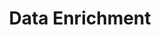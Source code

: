 ---
layout: sub-service
order: 6
title: "Data Enrichment"
parent: "Data & Advanced Analytics"
description: "Our Data Enrichment services enhance your existing data by integrating additional relevant information, increasing its value and utility for informed decision-making and strategic initiatives."
approach: "We enhance your data by integrating it with internal and external sources, improving its quality and comprehensiveness. Our data enrichment process ensures that your data is more robust, enabling deeper insights and more effective analysis."
intro: "Enhancing data quality and utility through comprehensive integration of multiple sources for informed decision-making and strategic initiatives."
focus_areas:
  - title: "Data Source Identification"
    content: "Identify and evaluate data sources that can add value to your existing datasets."
  - title: "Data Integration"
    content: "Integrate data from multiple sources to create a unified and comprehensive dataset."
  - title: "Data Quality Improvement"
    content: "Implement processes to enhance the quality, accuracy, and reliability of your data."
  - title: "Master Data Management"
    content: "Establish master data management practices to ensure consistency and accuracy across your organization."
  - title: "Data Governance"
    content: "Develop and implement data governance policies to maintain data integrity and compliance."
why_choose:
  - "Comprehensive Data Enrichment"
  - "Advanced Integration Techniques"
  - "Focus on Data Quality and Governance"
  - "Experienced Data Professionals"
cta: "Contact us to learn how our Data Enrichment services can enhance the value of your data and support your strategic initiatives."
icon: "fa-database"
color: "tangerine"
image: "/assets/images/backgrounds/data-enrichment.webp"
---